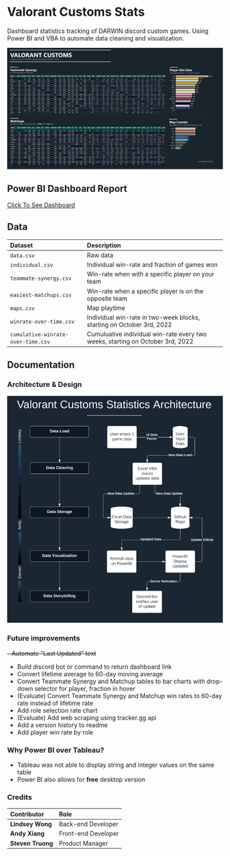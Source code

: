 # Valorant Customs Stats
Dashboard statistics tracking of DARWIN discord custom games. Using Power BI and VBA to automate data cleaning and visualization. 

![Dashboard](https://github.com/candysan7/valorant-customs-stats/blob/main/images/version1.1.png)

## Power BI Dashboard Report 

[Click To See Dashboard](https://app.powerbi.com/view?r=eyJrIjoiNGUzNzMyOTctNTg2OC00YTEyLThmNjktOTJiOTE3ZGM0NjI3IiwidCI6IjlkZGFhY2ExLTM4OWYtNGNiMS1hMTEzLTA4MWJlNmNjMjVmYyIsImMiOjZ9)

## Data 
| Dataset                            | Description                                                                    |
| :--------------------------------- | :----------------------------------------------------------------------------- |
| `data.csv`                         | Raw data                                                                       |
| `individual.csv`                   | Individual win-rate and fraction of games won                                  |
| `teammate-synergy.csv`             | Win-rate when with a specific player on your team                              |
| `easiest-matchups.csv`             | Win-rate when a specific player is on the opposite team                        |
| `maps.csv`                         | Map playtime                                                                   |
| `winrate-over-time.csv`            | Individual win-rate in two-week blocks, starting on October 3rd, 2022          |
| `cumulative-winrate-over-time.csv` | Cumuluative individual win-rate every two weeks, starting on October 3rd, 2022 |

## Documentation

### Architecture & Design 

![Architecture](https://github.com/candysan7/valorant-customs-stats/blob/main/images/architecture4.png)

### Future improvements
<del>- Automate "Last Updated" text</del>
- Build discord bot or command to return dashboard link
- Convert lifetime average to 60-day moving average
- Convert Teammate Synergy and Matchup tables to bar charts with drop-down selector for player, fraction in hover
- (Evaluate) Convert Teammate Synergy and Matchup win rates to 60-day rate instead of lifetime rate
- Add role selection rate chart
- (Evaluate) Add web scraping using tracker.gg api
- Add a version history to readme
- Add player win rate by role

### Why Power BI over Tableau? 
- Tableau was not able to display string and integer values on the same table 
- Power BI also allows for **free** desktop version 

### Credits

| Contributor               | Role                    |
| :------------------------ | :-----------------------|
| **Lindsey Wong**          | Back-end Developer      |
| **Andy Xiang**            | Front-end Developer     |
| **Steven Truong**         | Product Manager         |
